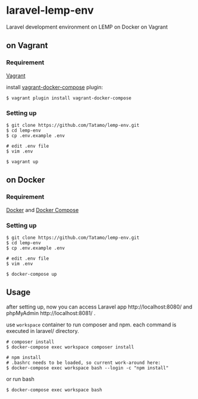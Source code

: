 # laravel-lemp-env
Laravel development environment on LEMP on Docker on Vagrant

## on Vagrant
### Requirement
[Vagrant](https://www.vagrantup.com/)

install [vagrant-docker-compose](https://github.com/leighmcculloch/vagrant-docker-compose) plugin:
```
$ vagrant plugin install vagrant-docker-compose
```

### Setting up
```
$ git clone https://github.com/Tatamo/lemp-env.git
$ cd lemp-env
$ cp .env.example .env

# edit .env file
$ vim .env

$ vagrant up
```

## on Docker
### Requirement
[Docker](https://www.docker.com/) and [Docker Compose](https://github.com/docker/compose)

### Setting up
```
$ git clone https://github.com/Tatamo/lemp-env.git
$ cd lemp-env
$ cp .env.example .env

# edit .env file
$ vim .env

$ docker-compose up
```

## Usage
after setting up, now you can access Laravel app http://localhost:8080/ and phpMyAdmin http://localhost:8081/ .

use `workspace` container to run composer and npm.
each command is executed in laravel/ directory.
```
# composer install
$ docker-compose exec workspace composer install

# npm install
# .bashrc needs to be loaded, so current work-around here:
$ docker-compose exec workspace bash --login -c "npm install"
```

or run bash
```
$ docker-compose exec workspace bash
```
